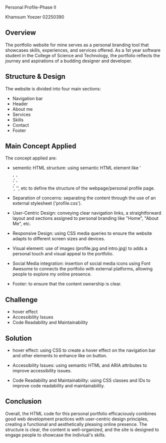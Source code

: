 Personal Profile-Phase II

Khamsum Yoezer
02250390

## Overview

The portfolio website for mine serves as a personal branding tool that showcases skills, experiences, and services offered. As a 1st year software student in the College of Science and Technology, the portfolio reflects the journey and aspirations of a budding designer and developer.


## Structure & Design
The website is divided into four main sections: 
- Navigation bar
- Header 
- About me
- Services
- Skills
- Contact
- Footer 


## Main Concept Applied

The concept applied are:

- sementic HTML structure: using semantic HTML element like '<nav>', '<section>', '<footer>', '<img>', etc to define the structure of the webpage/personal profile page.

- Separation of concerns: separating the content through the use of an external stylesheet ('profile.css').

- User-Centric Design: conveying clear navigation links, a straightforward layout and sections assigned to personal branding like "Home", "About Me", etc.

- Responsive Design: using CSS media queries to ensure the website adapts to different screen sizes and devices.

- Visual element: use of images (profile.jpg and intro.jpg) to adds a personal touch and visual appeal to the portfolio.

- Social Media integration: insertion of social media icons using Font Awesome to connects the portfolio with external platforms, allowing people to explore my online presence.

- Footer: to ensure that the content ownership is clear.


## Challenge
- hover effect
- Accessibility Issues
- Code Readability and Maintainability

## Solution

- hover effect: using CSS to create a hover effect on the navigation bar and other elements to enhance like on button.

- Accessibility Issues: using semantic HTML and ARIA attributes to improve accessibility issues.

- Code Readability and Maintainability: using CSS classes and IDs to improve code readability and maintainability.


## Conclusion
Overall, the HTML code for this personal portfolio efficaciously combines good web development practices with user-centric design principles, creating a functional and aesthetically pleasing online presence. The structure is clear, the content is well-organized, and the site is designed to engage people to showcase the indiviual's skills.